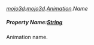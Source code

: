 _[mojo3d](../../modules/mojo3d/mojo3d-module.md):[mojo3d](../../modules/mojo3d/mojo3d-module.md).[Animation](../../modules/mojo3d/mojo3d-animation.md).Name_
##### Property Name:[String](../../modules/wonkey/wonkey-types-string.md)
Animation name.

